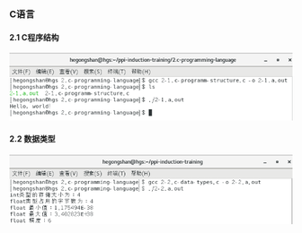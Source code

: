 ### C语言

#### 2.1 C程序结构

![C程序结构](../img/2-1.c-program-structure.png)

#### 2.2 数据类型

![数据类型](../img/2-2.c-data-types.png)
